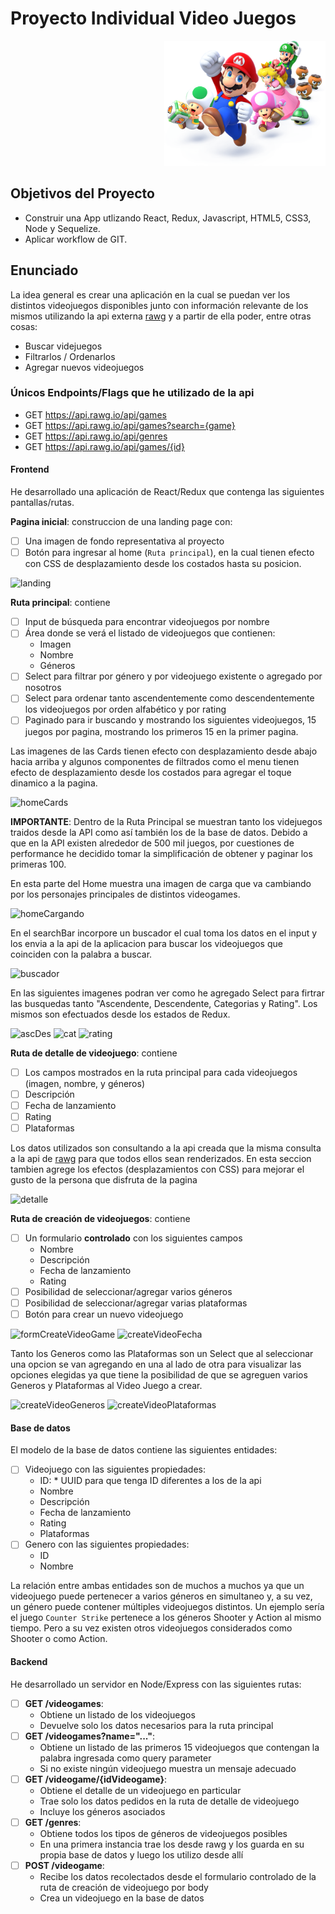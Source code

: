 
# Proyecto Individual Video Juegos

<p align="right">
  <img height="200" src="./videogame.png" />
</p>

## Objetivos del Proyecto

- Construir una App utlizando React, Redux, Javascript, HTML5, CSS3, Node y Sequelize.
- Aplicar workflow de GIT.

## Enunciado

La idea general es crear una aplicación en la cual se puedan ver los distintos videojuegos disponibles junto con información relevante de los mismos utilizando la api externa [rawg](https://rawg.io/apidocs) y a partir de ella poder, entre otras cosas:

  - Buscar videjuegos
  - Filtrarlos / Ordenarlos
  - Agregar nuevos videojuegos

### Únicos Endpoints/Flags que he utilizado de la api

  - GET https://api.rawg.io/api/games
  - GET https://api.rawg.io/api/games?search={game}
  - GET https://api.rawg.io/api/genres
  - GET https://api.rawg.io/api/games/{id}

#### Frontend

He desarrollado una aplicación de React/Redux que contenga las siguientes pantallas/rutas.

__Pagina inicial__: construccion de una landing page con:
- [ ] Una imagen de fondo representativa al proyecto
- [ ] Botón para ingresar al home (`Ruta principal`), en la cual tienen efecto con CSS de desplazamiento desde los costados hasta su posicion.

![landing](https://user-images.githubusercontent.com/35405320/145692504-a13d6b35-6996-4210-b96c-d3e562448cdd.jpg)

__Ruta principal__: contiene
- [ ] Input de búsqueda para encontrar videojuegos por nombre
- [ ] Área donde se verá el listado de videojuegos que contienen:
  - Imagen
  - Nombre
  - Géneros
- [ ] Select para filtrar por género y por videojuego existente o agregado por nosotros
- [ ] Select para ordenar tanto ascendentemente como descendentemente los videojuegos por orden alfabético y por rating
- [ ] Paginado para ir buscando y mostrando los siguientes videojuegos, 15 juegos por pagina, mostrando los primeros 15 en la primer pagina.

Las imagenes de las Cards tienen efecto con desplazamiento desde abajo hacia arriba y algunos componentes de filtrados como el menu tienen efecto de desplazamiento desde los costados para agregar el toque dinamico a la pagina.

![homeCards](https://user-images.githubusercontent.com/35405320/145692542-867935af-948e-48d7-9c92-0c08887b5263.jpg)

__IMPORTANTE__: Dentro de la Ruta Principal se muestran tanto los videjuegos traidos desde la API como así también los de la base de datos. Debido a que en la API existen alrededor de 500 mil juegos, por cuestiones de performance he decidido tomar la simplificación de obtener y paginar los primeras 100.

En esta parte del Home muestra una imagen de carga que va cambiando por los personajes principales de distintos videogames.

![homeCargando](https://user-images.githubusercontent.com/35405320/145693902-420e5c04-37f7-45ed-834d-4fab23e1dde7.jpg)

En el searchBar incorpore un buscador el cual toma los datos en el input y los envia a la api de la aplicacion para buscar los videojuegos que coinciden con la palabra a buscar.

![buscador](https://user-images.githubusercontent.com/35405320/145693887-fa40f298-a6fe-4563-8cdf-e84541ebc525.jpg)

En las siguientes imagenes podran ver como he agregado Select para firtrar las busquedas tanto "Ascendente, Descendente, Categorias y Rating". Los mismos son efectuados desde los estados de Redux.

![ascDes](https://user-images.githubusercontent.com/35405320/145693879-b7a75285-310e-4c3b-b651-939e1980dc98.jpg)
![cat](https://user-images.githubusercontent.com/35405320/145693890-87f5c5a5-da6e-4ecd-8f55-3598fc4d21d0.jpg)
![rating](https://user-images.githubusercontent.com/35405320/145693891-4d1145ae-b84e-4fff-b144-90220dd8f974.jpg)

__Ruta de detalle de videojuego__: contiene
- [ ] Los campos mostrados en la ruta principal para cada videojuegos (imagen, nombre, y géneros)
- [ ] Descripción
- [ ] Fecha de lanzamiento
- [ ] Rating
- [ ] Plataformas

Los datos utilizados son consultando a la api creada que la misma consulta a la api de [rawg](https://rawg.io/) para que todos ellos sean renderizados. En esta seccion tambien agrege los efectos (desplazamientos con CSS) para mejorar el gusto de la persona que disfruta de la pagina

![detalle](https://user-images.githubusercontent.com/35405320/145692628-01bf61b0-0cd1-4997-bcfd-ab997263ad32.jpg)

__Ruta de creación de videojuegos__: contiene
- [ ] Un formulario __controlado__ con los siguientes campos
  - Nombre
  - Descripción
  - Fecha de lanzamiento
  - Rating
- [ ] Posibilidad de seleccionar/agregar varios géneros
- [ ] Posibilidad de seleccionar/agregar varias plataformas
- [ ] Botón para crear un nuevo videojuego

![formCreateVideoGame](https://user-images.githubusercontent.com/35405320/145694123-d0bec6c5-b76f-4b3d-b873-079386bf6875.jpg)
![createVideoFecha](https://user-images.githubusercontent.com/35405320/145694127-f635c1d1-2fba-4a19-ae1c-68670e9753b7.jpg)

Tanto los Generos como las Plataformas son un Select que al seleccionar una opcion se van agregando en una al lado de otra para visualizar las opciones elegidas ya que tiene la posibilidad de que se agreguen varios Generos y Plataformas al Video Juego a crear.

![createVideoGeneros](https://user-images.githubusercontent.com/35405320/145694129-eaca6394-eca9-4101-b3cd-ae2533351c3a.jpg)
![createVideoPlataformas](https://user-images.githubusercontent.com/35405320/145694130-8470b3b9-4df2-4413-bed6-c20660377156.jpg)

#### Base de datos

El modelo de la base de datos contiene las siguientes entidades:

- [ ] Videojuego con las siguientes propiedades:
  - ID: * UUID para que tenga ID diferentes a los de la api
  - Nombre 
  - Descripción 
  - Fecha de lanzamiento
  - Rating
  - Plataformas 
- [ ] Genero con las siguientes propiedades:
  - ID
  - Nombre

La relación entre ambas entidades son de muchos a muchos ya que un videojuego puede pertenecer a varios géneros en simultaneo y, a su vez, un género puede contener múltiples videojuegos distintos. Un ejemplo sería el juego `Counter Strike` pertenece a los géneros Shooter y Action al mismo tiempo. Pero a su vez existen otros videojuegos considerados como Shooter o como Action.

#### Backend

He desarrollado un servidor en Node/Express con las siguientes rutas:

- [ ] __GET /videogames__:
  - Obtiene un listado de los videojuegos
  - Devuelve solo los datos necesarios para la ruta principal
- [ ] __GET /videogames?name="..."__:
  - Obtiene un listado de las primeros 15 videojuegos que contengan la palabra ingresada como query parameter
  - Si no existe ningún videojuego muestra un mensaje adecuado
- [ ] __GET /videogame/{idVideogame}__:
  - Obtiene el detalle de un videojuego en particular
  - Trae solo los datos pedidos en la ruta de detalle de videojuego
  - Incluye los géneros asociados
- [ ] __GET /genres__:
  - Obtiene todos los tipos de géneros de videojuegos posibles
  - En una primera instancia trae los desde rawg y los guarda en su propia base de datos y luego los utilizo desde allí
- [ ] __POST /videogame__:
  - Recibe los datos recolectados desde el formulario controlado de la ruta de creación de videojuego por body
  - Crea un videojuego en la base de datos
